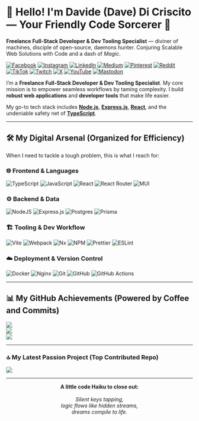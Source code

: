 # 👋 Hello! I'm Davide (Dave) Di Criscito — Your Friendly Code Sorcerer 🧙

**Freelance Full-Stack Developer & Dev Tooling Specialist** —   diviner of machines, disciple of open-source, daemons hunter. Conjuring Scalable Web Solutions with Code and a dash of _Magic_.

[![Facebook](https://img.shields.io/badge/Facebook-%231877F2.svg?logo=Facebook&logoColor=white)](https://facebook.com/dcdavidev) [![Instagram](https://img.shields.io/badge/Instagram-%23E4405F.svg?logo=Instagram&logoColor=white)](https://instagram.com/meldinco) [![LinkedIn](https://img.shields.io/badge/LinkedIn-%230077B5.svg?logo=linkedin&logoColor=white)](https://linkedin.com/in/dcdavidev) [![Medium](https://img.shields.io/badge/Medium-12100E?logo=medium&logoColor=white)](https://medium.com/@meldinco) [![Pinterest](https://img.shields.io/badge/Pinterest-%23E60023.svg?logo=Pinterest&logoColor=white)](https://pinterest.com/meldinco) [![Reddit](https://img.shields.io/badge/Reddit-%23FF4500.svg?logo=Reddit&logoColor=white)](https://reddit.com/user/dcdavidev) [![TikTok](https://img.shields.io/badge/TikTok-%23000000.svg?logo=TikTok&logoColor=white)](https://tiktok.com/@meldinco) [![Twitch](https://img.shields.io/badge/Twitch-%239146FF.svg?logo=Twitch&logoColor=white)](https://twitch.tv/meldinco) [![X](https://img.shields.io/badge/X-black.svg?logo=X&logoColor=white)](https://x.com/dcdavidev) [![YouTube](https://img.shields.io/badge/YouTube-%23FF0000.svg?logo=YouTube&logoColor=white)](https://youtube.com/@dcdavidev) [![Mastodon](https://img.shields.io/badge/-MASTODON-%232B90D9?logo=mastodon&logoColor=white)](https://techhub.social/@dcdavidev)

I’m a **Freelance Full-Stack Developer & Dev Tooling Specialist**. My core mission is to empower seamless workflows by taming complexity. I build **robust web applications** and **developer tools** that make life easier.

My go-to tech stack includes **[Node.js](https://nodejs.org/)**, **[Express.js](https://expressjs.com/)**, **[React](https://reactjs.org/)**, and the undeniable safety net of **[TypeScript](https://www.typescriptlang.org/)**.

---

## 🛠️ My Digital Arsenal (Organized for Efficiency)

When I need to tackle a tough problem, this is what I reach for:

### 🌐 Frontend & Languages

![TypeScript](https://img.shields.io/badge/typescript-%23007ACC.svg?style=for-the-badge&logo=typescript&logoColor=white) ![JavaScript](https://img.shields.io/badge/javascript-%23323330.svg?style=for-the-badge&logo=javascript&logoColor=%23F7DF1E)
![React](https://img.shields.io/badge/react-%2320232a.svg?style=for-the-badge&logo=react&logoColor=%2361DAFB) ![React Router](https://img.shields.io/badge/React_Router-CA4245?style=for-the-badge&logo=react-router&logoColor=white) ![MUI](https://img.shields.io/badge/MUI-%230081CB.svg?style=for-the-badge&logo=mui&logoColor=white)

### ⚙️ Backend & Data

![NodeJS](https://img.shields.io/badge/node.js-6DA55F?style=for-the-badge&logo=node.js&logoColor=white) ![Express.js](https://img.shields.io/badge/express.js-%23404d59.svg?style=for-the-badge&logo=express&logoColor=%2361DAFB)
![Postgres](https://img.shields.io/badge/postgres-%23316192.svg?style=for-the-badge&logo=postgresql&logoColor=white) ![Prisma](https://img.shields.io/badge/Prisma-3982CE?style=for-the-badge&logo=Prisma&logoColor=white)

### 🏗️ Tooling & Dev Workflow

![Vite](https://img.shields.io/badge/vite-%23646CFF.svg?style=for-the-badge&logo=vite&logoColor=white) ![Webpack](https://img.shields.io/badge/webpack-%238DD6F9.svg?style=for-the-badge&logo=webpack&logoColor=black) ![Nx](https://img.shields.io/badge/nx-143055?style=for-the-badge&logo=nx&logoColor=white)
![NPM](https://img.shields.io/badge/NPM-%23CB3837.svg?style=for-the-badge&logo=npm&logoColor=white) ![Prettier](https://img.shields.io/badge/prettier-%23F7B93E.svg?style=for-the-badge&logo=prettier&logoColor=black) ![ESLint](https://img.shields.io/badge/ESLint-4B3263?style=for-the-badge&logo=eslint&logoColor=white)

### ☁️ Deployment & Version Control

![Docker](https://img.shields.io/badge/docker-%230db7ed.svg?style=for-the-badge&logo=docker&logoColor=white) ![Nginx](https://img.shields.io/badge/nginx-%23009639.svg?style=for-the-badge&logo=nginx&logoColor=white)
![Git](https://img.shields.io/badge/git-%23F05033.svg?style=for-the-badge&logo=git&logoColor=white) ![GitHub](https://img.shields.io/badge/github-%23121011.svg?style=for-the-badge&logo=github&logoColor=white) ![GitHub Actions](https://img.shields.io/badge/github%20actions-%232671E5.svg?style=for-the-badge&logo=githubactions&logoColor=white)

---

## 📊 My GitHub Achievements (Powered by Coffee and Commits)

![](https://github-readme-stats.vercel.app/api?username=dcdavidev&theme=dark&hide_border=false&include_all_commits=true&count_private=true)<br/>
![](https://nirzak-streak-stats.vercel.app/?user=dcdavidev&theme=dark&hide_border=false)<br/>
![](https://github-readme-stats.vercel.app/api/top-langs/?username=dcdavidev&theme=dark&hide_border=false&include_all_commits=true&count_private=true&layout=compact)

---

### 🔝 My Latest Passion Project (Top Contributed Repo)

![](https://github-contributor-stats.vercel.app/api?username=dcdavidev&limit=5&theme=dark&combine_all_yearly_contributions=true)

---

<p align="center">
  <strong>A little code Haiku to close out:</strong><br /><br />
  <em>Silent keys tapping,<br />
  logic flows like hidden streams,<br />
  dreams compile to life.</em>
</p>
